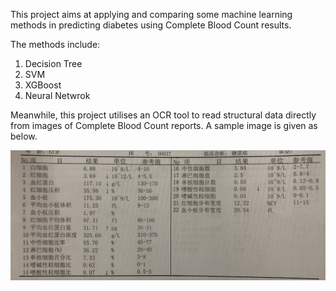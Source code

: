 This project aims at applying and comparing some machine learning methods in predicting diabetes using Complete Blood Count results.

The methods include:

1. Decision Tree
2. SVM
3. XGBoost
4. Neural Netwrok

Meanwhile, this project utilises an OCR tool  to read structural data directly from images of Complete Blood Count reports.  A sample image is given as below.

![Image Sample](data/sample_data.jpg)

